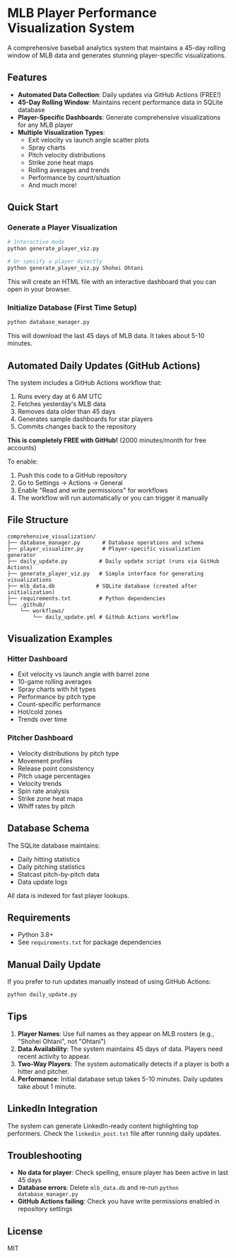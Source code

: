 # MLB Player Performance Visualization System

A comprehensive baseball analytics system that maintains a 45-day rolling window of MLB data and generates stunning player-specific visualizations.

## Features

- **Automated Data Collection**: Daily updates via GitHub Actions (FREE!)
- **45-Day Rolling Window**: Maintains recent performance data in SQLite database
- **Player-Specific Dashboards**: Generate comprehensive visualizations for any MLB player
- **Multiple Visualization Types**:
  - Exit velocity vs launch angle scatter plots
  - Spray charts
  - Pitch velocity distributions
  - Strike zone heat maps
  - Rolling averages and trends
  - Performance by count/situation
  - And much more!

## Quick Start

### Generate a Player Visualization

```bash
# Interactive mode
python generate_player_viz.py

# Or specify a player directly
python generate_player_viz.py Shohei Ohtani
```

This will create an HTML file with an interactive dashboard that you can open in your browser.

### Initialize Database (First Time Setup)

```bash
python database_manager.py
```

This will download the last 45 days of MLB data. It takes about 5-10 minutes.

## Automated Daily Updates (GitHub Actions)

The system includes a GitHub Actions workflow that:
1. Runs every day at 6 AM UTC
2. Fetches yesterday's MLB data
3. Removes data older than 45 days
4. Generates sample dashboards for star players
5. Commits changes back to the repository

**This is completely FREE with GitHub!** (2000 minutes/month for free accounts)

To enable:
1. Push this code to a GitHub repository
2. Go to Settings → Actions → General
3. Enable "Read and write permissions" for workflows
4. The workflow will run automatically or you can trigger it manually

## File Structure

```
comprehensive_visualization/
├── database_manager.py       # Database operations and schema
├── player_visualizer.py      # Player-specific visualization generator
├── daily_update.py          # Daily update script (runs via GitHub Actions)
├── generate_player_viz.py   # Simple interface for generating visualizations
├── mlb_data.db             # SQLite database (created after initialization)
├── requirements.txt         # Python dependencies
└── .github/
    └── workflows/
        └── daily_update.yml # GitHub Actions workflow
```

## Visualization Examples

### Hitter Dashboard
- Exit velocity vs launch angle with barrel zone
- 10-game rolling averages
- Spray charts with hit types
- Performance by pitch type
- Count-specific performance
- Hot/cold zones
- Trends over time

### Pitcher Dashboard  
- Velocity distributions by pitch type
- Movement profiles
- Release point consistency
- Pitch usage percentages
- Velocity trends
- Spin rate analysis
- Strike zone heat maps
- Whiff rates by pitch

## Database Schema

The SQLite database maintains:
- Daily hitting statistics
- Daily pitching statistics
- Statcast pitch-by-pitch data
- Data update logs

All data is indexed for fast player lookups.

## Requirements

- Python 3.8+
- See `requirements.txt` for package dependencies

## Manual Daily Update

If you prefer to run updates manually instead of using GitHub Actions:

```bash
python daily_update.py
```

## Tips

1. **Player Names**: Use full names as they appear on MLB rosters (e.g., "Shohei Ohtani", not "Ohtani")
2. **Data Availability**: The system maintains 45 days of data. Players need recent activity to appear.
3. **Two-Way Players**: The system automatically detects if a player is both a hitter and pitcher.
4. **Performance**: Initial database setup takes 5-10 minutes. Daily updates take about 1 minute.

## LinkedIn Integration

The system can generate LinkedIn-ready content highlighting top performers. Check the `linkedin_post.txt` file after running daily updates.

## Troubleshooting

- **No data for player**: Check spelling, ensure player has been active in last 45 days
- **Database errors**: Delete `mlb_data.db` and re-run `python database_manager.py`
- **GitHub Actions failing**: Check you have write permissions enabled in repository settings

## License

MIT